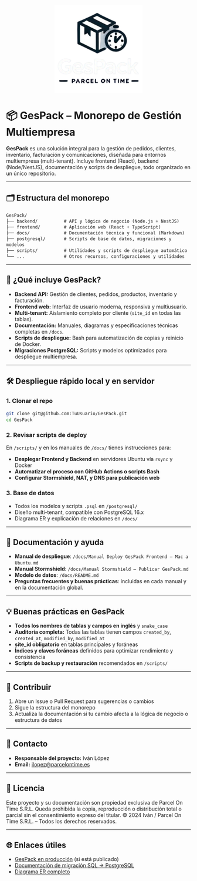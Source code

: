 
<p align="center">
  <img src="docs/GesPack.png" alt="GesPack" width="240"/>
</p>

# 📦 GesPack – Monorepo de Gestión Multiempresa

**GesPack** es una solución integral para la gestión de pedidos, clientes, inventario, facturación y comunicaciones, diseñada para entornos multiempresa (multi-tenant). Incluye frontend (React), backend (Node/NestJS), documentación y scripts de despliegue, todo organizado en un único repositorio.

---

## 🗂️ Estructura del monorepo

```plaintext
GesPack/
├── backend/          # API y lógica de negocio (Node.js + NestJS)
├── frontend/         # Aplicación web (React + TypeScript)
├── docs/             # Documentación técnica y funcional (Markdown)
├── postgresql/       # Scripts de base de datos, migraciones y modelos
├── scripts/          # Utilidades y scripts de despliegue automático
└── ...               # Otros recursos, configuraciones y utilidades
```

---

## 🚀 ¿Qué incluye GesPack?

* **Backend API:** Gestión de clientes, pedidos, productos, inventario y facturación.
* **Frontend web:** Interfaz de usuario moderna, responsiva y multiusuario.
* **Multi-tenant:** Aislamiento completo por cliente (`site_id` en todas las tablas).
* **Documentación:** Manuales, diagramas y especificaciones técnicas completas en `/docs`.
* **Scripts de despliegue:** Bash para automatización de copias y reinicio de Docker.
* **Migraciones PostgreSQL:** Scripts y modelos optimizados para despliegue multiempresa.

---

## 🛠️ Despliegue rápido local y en servidor

### **1. Clonar el repo**

```bash
git clone git@github.com:TuUsuario/GesPack.git
cd GesPack
```

### **2. Revisar scripts de deploy**

En `/scripts/` y en los manuales de `/docs/` tienes instrucciones para:

* **Desplegar Frontend y Backend** en servidores Ubuntu vía `rsync` y Docker
* **Automatizar el proceso con GitHub Actions o scripts Bash**
* **Configurar Stormshield, NAT, y DNS para publicación web**

### **3. Base de datos**

* Todos los modelos y scripts `.psql` en `/postgresql/`
* Diseño multi-tenant, compatible con PostgreSQL 16.x
* Diagrama ER y explicación de relaciones en `/docs/`

---

## 📝 Documentación y ayuda

* **Manual de despliegue**: `/docs/Manual Deploy GesPack Frontend – Mac a Ubuntu.md`
* **Manual Stormshield**: `/docs/Manual Stormshield – Publicar GesPack.md`
* **Modelo de datos**: `/docs/README.md`
* **Preguntas frecuentes y buenas prácticas**: incluidas en cada manual y en la documentación global.

---

## 💡 Buenas prácticas en GesPack

* **Todos los nombres de tablas y campos en inglés** y `snake_case`
* **Auditoría completa:** Todas las tablas tienen campos `created_by`, `created_at`, `modified_by`, `modified_at`
* **site\_id obligatorio** en tablas principales y foráneas
* **Índices y claves foráneas** definidos para optimizar rendimiento y consistencia
* **Scripts de backup y restauración** recomendados en `/scripts/`

---

## 👥 Contribuir

1. Abre un Issue o Pull Request para sugerencias o cambios
2. Sigue la estructura del monorepo
3. Actualiza la documentación si tu cambio afecta a la lógica de negocio o estructura de datos

---

## 📧 Contacto

* **Responsable del proyecto:** Iván López
* **Email:** [ilopez@parcelontime.es](mailto:ilopez@parcelontime.es)

---

## 📄 Licencia

Este proyecto y su documentación son propiedad exclusiva de Parcel On Time S.R.L.
Queda prohibida la copia, reproducción o distribución total o parcial sin el consentimiento expreso del titular.
© 2024 Iván / Parcel On Time S.R.L. – Todos los derechos reservados.

---

## 🌐 Enlaces útiles

* [GesPack en producción](https://gespack.parcelontime.es) (si está publicado)
* [Documentación de migración SQL → PostgreSQL](docs/README.md)
* [Diagrama ER completo](docs/ER-Diagram.png)
